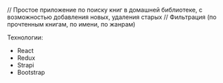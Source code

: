 // Простое приложение по поиску книг в домашней библиотеке, с возможностью добавления новых, удаления старых
// Фильтрация (по прочтенным книгам, по имени, по жанрам)

Технологии:
- React
- Redux
- Strapi
- Bootstrap
